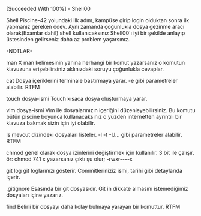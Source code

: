 [Succeeded With 100%] - Shell00

Shell Piscine-42 yolundaki ilk adım, kampüse girip login olduktan sonra ilk yapmanız gereken ödev. Aynı zamanda çoğunlukla dosya gezinme aracı olarak(Examlar dahil) shell kullanıcaksınız Shell00'ı iyi bir şekilde anlayıp üstesinden gelirseniz daha az problem yaşarsınız.

-NOTLAR-

man X
man kelimesinin yanına herhangi bir komut yazarsanız o komutun klavuzuna erişebilirsiniz aklınızdaki soruyu çoğunlukla cevaplar.

cat
Dosya içeriklerini terminale bastırmaya yarar. -e gibi parametreler alabilir. RTFM

touch dosya-ismi
Touch kısaca dosya oluşturmaya yarar.

vim dosya-ismi
Vim ile dosyalarınızın içeriğini düzenleyebilirsiniz. Bu komutu bütün piscine boyunca kullanacaksınız o yüzden internetten ayrıntılı bir klavuza bakmak sizin için iyi olabilir.

ls
mevcut dizindeki dosyaları listeler. -l -t -U... gibi parametreler alabilir. RTFM

chmod
genel olarak dosya izinlerini değiştirmek için kullanılır. 3 bit ile çalışır. ör:
chmod 741 x
yazarsanız çıktı şu olur;
-rwxr----x

git log
git loglarınızı gösterir. Commitleriniziz ismi, tarihi gibi detaylarıda içerir.

.gitignore
Esasında bir git dosyasıdır. Git in dikkate almasını istemediğimiz dosyaları içine yazarız.

find
Belirli bir dosyayı daha kolay bulmaya yarayan bir komuttur. RTFM
